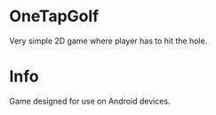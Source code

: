 # OneTapGolf
Very simple 2D game where player has to hit the hole.
# Info
Game designed for use on Android devices.
